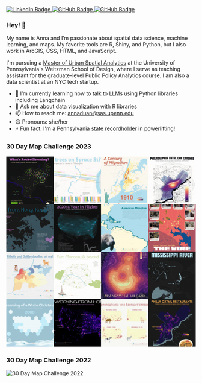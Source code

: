 <div id="badges">
  <a href="https://www.linkedin.com/in/annaduan" target="_blank">
    <img src="https://img.shields.io/badge/LinkedIn-black?style=for-the-badge&logo=linkedin&logoColor=white" alt="LinkedIn Badge"/>
  </a>
  <a href="https://github.com/annaduan09" target="_blank">
    <img src="https://img.shields.io/badge/Github-black?style=for-the-badge&logo=github&logoColor=white" alt="GitHub Badge"/>
  </a>
  <a href="mailto: annaduan@sas.upenn.edu" target="_blank">
    <img src="https://img.shields.io/badge/Email-black?style=for-the-badge&logo=gmail&logoColor=white" alt="GitHub Badge"/>
  </a>
</div>






      

### Hey! 👋

My name is Anna and I’m passionate about spatial data science, machine learning, and maps. My favorite tools are R, Shiny, and Python, but I also work in ArcGIS, CSS, HTML, and JavaScript.

I'm pursuing a [Master of Urban Spatial Analytics](https://www.design.upenn.edu/musa/about) at the University of Pennsylvania's Weitzman School of Design, where I serve as teaching assistant for the graduate-level Public Policy Analytics course. I am also a data scientist at an NYC tech startup.

- 🌱 I’m currently learning how to talk to LLMs using Python libraries including Langchain
- 💬 Ask me about data visualization with R libraries
- 📫 How to reach me: annaduan@sas.upenn.edu
- 😄 Pronouns: she/her
- ⚡ Fun fact: I'm a Pennsylvania [state recordholder](https://www.openpowerlifting.org/u/annaduan) in powerlifting!

### 30 Day Map Challenge 2023
![30 Day Map Challenge 2023](https://github.com/annaduan09/annaduan09/blob/1135b357c0516cae9e959accc1fa4bfdf847b074/30%20day%20map%20challenge.gif)

### 30 Day Map Challenge 2022
![30 Day Map Challenge 2022](https://github.com/annaduan09/annaduan09/blob/a27d653fbe08e774dde4fffc6e2d8a8a66cb8666/30maps2022.png)
